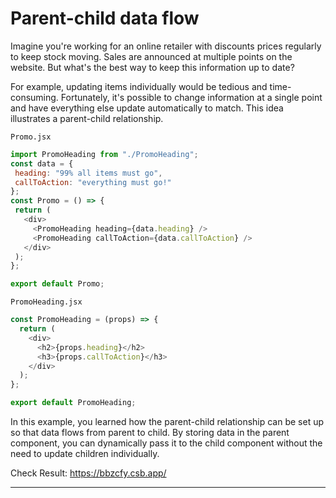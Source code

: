 # Parent-child data flow
Imagine you're working for an online retailer with discounts prices regularly to keep stock moving. Sales are announced at multiple points on the website. But what's the best way to keep this information up to date?

 For example, updating items individually would be tedious and time-consuming. Fortunately, it's possible to change information at a single point and have everything else update automatically to match. This idea illustrates a parent-child relationship.
 
 
 ```Promo.jsx```
 
 ```js
 import PromoHeading from "./PromoHeading";
const data = {
  heading: "99% all items must go",
  callToAction: "everything must go!"
};
const Promo = () => {
  return (
    <div>
      <PromoHeading heading={data.heading} />
      <PromoHeading callToAction={data.callToAction} />
    </div>
  );
};

export default Promo;
```

```PromoHeading.jsx```

```js
const PromoHeading = (props) => {
  return (
    <div>
      <h2>{props.heading}</h2>
      <h3>{props.callToAction}</h3>
    </div>
  );
};

export default PromoHeading;
```



 In this example, you learned how the parent-child relationship can be set up so that data flows from parent to child. By storing data in the parent component, you can dynamically pass it to the child component without the need to update children individually.
 

Check Result: https://bbzcfy.csb.app/

***

